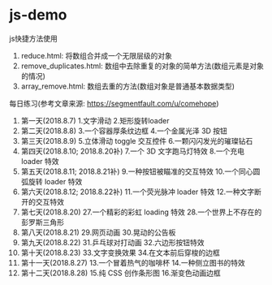 # js-demo

js快捷方法使用
1. reduce.html: 将数组合并成一个无限层级的对象
2. remove_duplicates.html: 数组中去除重复的对象的简单方法(数组元素是对象的情况)
3. array_remove.html: 数组去重的方法(数组对象是普通基本数据类型)

每日练习(参考文章来源: https://segmentfault.com/u/comehope)
1. 第一天(2018.8.7) 1.文字滑动 2.矩形旋转loader
2. 第二天(2018.8.8) 3.一个容器厚条纹边框 4.一个金属光泽 3D 按钮
3. 第三天(2018.8.9) 5.立体滑动 toggle 交互控件 6.一颗闪闪发光的璀璨钻石
4. 第四天(2018.8.10; 2018.8.20补) 7.一个 3D 文字跑马灯特效 8.一个充电 loader 特效
5. 第五天(2018.8.11; 2018.8.21补) 9.一种按钮被瞄准的交互特效 10.一个同心圆弧旋转 loader 特效
6. 第六天(2018.8.12; 2018.8.22补) 11.一个荧光脉冲 loader 特效 12.一种文字断开的交互特效
7. 第七天(2018.8.20) 27.一个精彩的彩虹 loading 特效 28.一个世界上不存在的彭罗斯三角形
8. 第八天(2018.8.21) 29.网页动画 30.晃动的公告板
9. 第九天(2018.8.22) 31.乒乓球对打动画 32.六边形按钮特效
10. 第十天(2018.8.23) 33.文字变换效果 34.在文本前后穿梭的边框
11. 第十一天(2018.8.27) 13.一个冒着热气的咖啡杯 14.一种侧立图书的特效
12. 第十二天(2018.8.28) 15.纯 CSS 创作条形图 16.渐变色动画边框